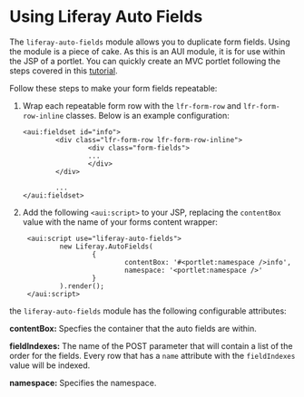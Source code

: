 # Using Liferay Auto Fields

The `liferay-auto-fields` module allows you to duplicate form fields. Using the
module is a piece of cake. As this is an AUI module, it is for use within the
JSP of a portlet. You can quickly create an MVC portlet following the steps
covered in this [tutorial](). 

Follow these steps to make your form fields repeatable:

1.  Wrap each repeatable form row with the `lfr-form-row` and 
    `lfr-form-row-inline` classes. Below is an example configuration:

        <aui:fieldset id="info">
                <div class="lfr-form-row lfr-form-row-inline">
                        <div class="form-fields">
                        ...
                        </div>
                </div>
                
                ...
        </aui:fieldset>

2. Add the following `<aui:script>` to your JSP, replacing the `contentBox` 
   value with the name of your forms content wrapper:

        <aui:script use="liferay-auto-fields">
                new Liferay.AutoFields(
                        {
                                contentBox: '#<portlet:namespace />info',
                                namespace: '<portlet:namespace />'
                        }
                ).render();
        </aui:script>

the `liferay-auto-fields` module has the following configurable attributes:

**contentBox:** Specfies the container that the auto fields are within.

**fieldIndexes:** The name of the POST parameter that will contain a list of the 
order for the fields. Every row that has a `name` attribute with the 
`fieldIndexes` value will be indexed.

**namespace:** Specifies the namespace.
<!-- Namespace within autofields? generated autofields? -->
   
